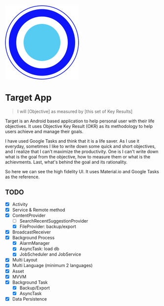 ![App Logo](https://raw.githubusercontent.com/wisnuprama/target/master/AppIcon.svg?sanitize=true)

# Target App

> I will [Objective] as measured by [this set of Key Results]

Target is an Android based application to help personal user with their life objectives. It uses Objective Key Result (OKR) as its methodology to help users achieve and manage their goals.

I have used Google Tasks and think that it is a life saver. As I use it everyday, sometimes I like to write down some quick and short objectives, and I realize that I can't maximize the productivity. One is I can't write down what is the goal from the objective, how to measure them or what is the achievments. Last, what's behind the goal and its rationality.

So here we can see the high fidelity UI. It uses Material.io and Google Tasks as the reference.

## TODO

- [x] Activity
- [x] Service & Remote method
- [x] ContentProvider
  - [ ] SearchRecentSuggestionProvider
  - [x] FileProvider: backup/export
- [x] BroadcastReceiver
- [x] Background Process
  - [x] AlarmManager
  - [x] AsyncTask: load db
  - [x] JobScheduler and JobService
- [x] Multi Layout
- [x] Multi Language (minimum 2 languages)
- [x] Asset
- [x] MVVM
- [x] Background Task
  - [x] Backup/Export
  - [x] AsyncTask
- [x] Data Persistence
